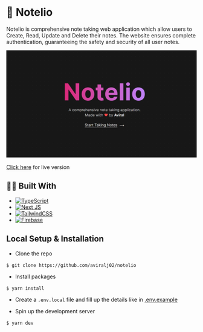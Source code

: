 # 📝 Notelio
Notelio is comprehensive note taking web application which allow users to Create, Read, Update and Delete their notes. The website ensures complete authentication, guaranteeing the safety and security of all user notes.

![LandingPage](./public/preview.png)

[Click here](https://notelio.vercel.app/) for live version

## 👨‍💻 Built With
* [![TypeScript](https://img.shields.io/badge/typescript-%23007ACC.svg?style=for-the-badge&logo=typescript&logoColor=white)](https://www.typescriptlang.org/)
* [![Next JS](https://img.shields.io/badge/Next-black?style=for-the-badge&logo=next.js&logoColor=white)](https://nextjs.org/)
* [![TailwindCSS](https://img.shields.io/badge/tailwindcss-%2338B2AC.svg?style=for-the-badge&logo=tailwind-css&logoColor=white)](https://tailwindcss.com/)
* [![Firebase](https://img.shields.io/badge/Firebase-039BE5?style=for-the-badge&logo=Firebase&logoColor=white)](https://firebase.google.com/)

## Local Setup & Installation
* Clone the repo
```
$ git clone https://github.com/aviralj02/notelio
```
* Install packages
```
$ yarn install
```
* Create a `.env.local` file and fill up the details like in [.env.example](./.env.example)

* Spin up the development server
```
$ yarn dev
```